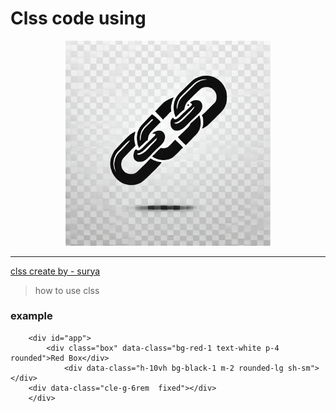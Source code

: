 # Clss code using       
<div align="center">
  <img src="https://github.com/Strawberry-18/Clss/raw/refs/heads/main/file-X1gLGrvDLRYh1hVcbEqnqH.webp" style="width: 65%">
</div>

___
[clss create by - surya](www.stawberry.com)
>how to use clss

### example
~~~
    <div id="app">
        <div class="box" data-class="bg-red-1 text-white p-4 rounded">Red Box</div>
            <div data-class="h-10vh bg-black-1 m-2 rounded-lg sh-sm"></div>
    <div data-class="cle-g-6rem  fixed"></div>
    </div>
~~~

